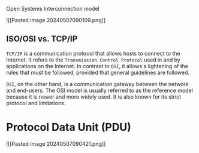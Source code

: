 Open Systems Interconnection model

![[Pasted image 20240507090109.png]]

## ISO/OSI vs. TCP/IP

`TCP/IP` is a communication protocol that allows hosts to connect to the Internet. It refers to the `Transmission Control Protocol` used in and by applications on the Internet. In contrast to `OSI`, it allows a lightening of the rules that must be followed, provided that general guidelines are followed.

`OSI`, on the other hand, is a communication gateway between the network and end-users. The OSI model is usually referred to as the reference model because it is newer and more widely used. It is also known for its strict protocol and limitations.

# Protocol Data Unit (PDU)

![[Pasted image 20240507090421.png]]